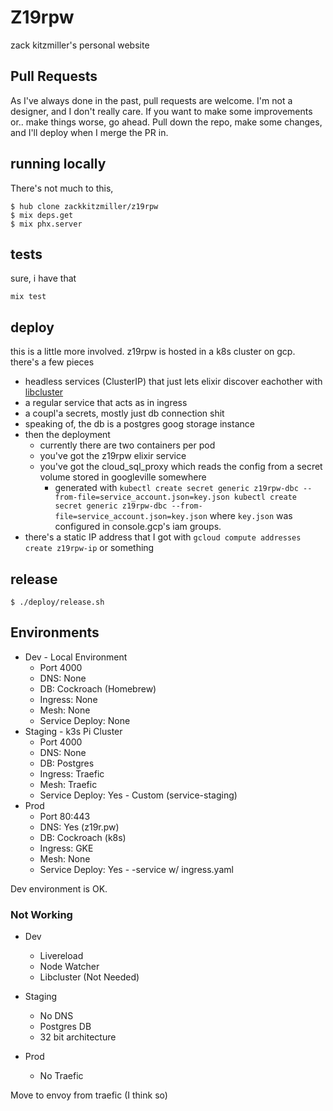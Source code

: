 # Z19rpw

zack kitzmiller's personal website

## Pull Requests

As I've always done in the past, pull requests are welcome. I'm not a designer, and I don't really care. If you want to make some improvements or.. make things worse, go ahead. Pull down the repo, make some changes, and I'll deploy when I merge the PR in.

## running locally

There's not much to this,

```
$ hub clone zackkitzmiller/z19rpw
$ mix deps.get
$ mix phx.server
```

## tests

sure, i have that

```
mix test
```

## deploy

this is a little more involved. z19rpw is hosted in a k8s cluster on gcp. there's a few pieces

* headless services (ClusterIP) that just lets elixir discover eachother with [libcluster](https://github.com/bitwalker/libcluster)
* a regular service that acts as in ingress
* a coupl'a secrets, mostly just db connection shit
* speaking of, the db is a postgres goog storage instance
* then the deployment
    * currently there are two containers per pod
    * you've got the z19rpw elixir service
    * you've got the cloud_sql_proxy which reads the config from a secret volume stored in googleville somewhere
        * generated with `kubectl create secret generic z19rpw-dbc --from-file=service_account.json=key.json
kubectl create secret generic z19rpw-dbc --from-file=service_account.json=key.json` where `key.json` was configured in console.gcp's iam groups.
* there's a static IP address that I got with `gcloud compute addresses create z19rpw-ip` or something

## release

```
$ ./deploy/release.sh
```

## Environments
* Dev - Local Environment
    - Port 4000
    - DNS: None
    - DB: Cockroach (Homebrew)
    - Ingress: None
    - Mesh: None
    - Service Deploy: None
* Staging - k3s Pi Cluster
    - Port 4000
    - DNS: None
    - DB: Postgres
    - Ingress: Traefic
    - Mesh: Traefic
    - Service Deploy: Yes - Custom (service-staging)
* Prod
    - Port 80:443
    - DNS: Yes (z19r.pw)
    - DB: Cockroach (k8s)
    - Ingress: GKE
    - Mesh: None
    - Service Deploy: Yes - -service w/ ingress.yaml


Dev environment is OK.

### Not Working
* Dev
    - Livereload
    - Node Watcher
    - Libcluster (Not Needed)

* Staging
    - No DNS
    - Postgres DB
    - 32 bit architecture

* Prod
    - No Traefic


Move to envoy from traefic (I think so)
